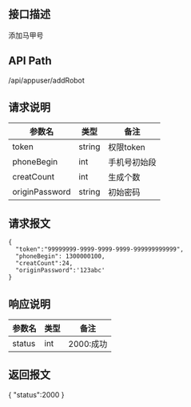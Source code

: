## 接口描述
添加马甲号
## API Path
/api/appuser/addRobot
## 请求说明
|参数名   |类型    |备注             |
|---------|--------|-----------------|
|token    |string  |权限token        |
|phoneBegin   |int |手机号初始段     |
|creatCount   |int |生成个数         |
|originPassword|string|初始密码         |

## 请求报文
    { 
      "token":"99999999-9999-9999-9999-999999999999",
      "phoneBegin": 1300000100,
      "creatCount":24,
      "originPassword":'123abc'
    }
    
## 响应说明
|参数名   |类型    |备注             |
|---------|--------|-----------------|
|status   |int     |2000:成功        |
## 返回报文
  {
    "status":2000 
  }
